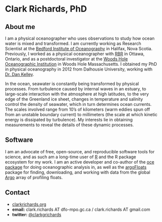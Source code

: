 # Clark Richards, PhD

## About me

I am a physical oceanographer who uses observations to study how ocean water is mixed and transformed. I am currently working as Research Scientist at the [Bedford Institute of Oceanography](http://www.bio.gc.ca/index-en.php) in Halifax, Nova Scotia. Previously, I worked as a physical oceanographer with [RBR](http://www.rbr-global.com) in Ottawa, Ontario, and as a postdoctoral investigator at the [Woods Hole Oceanographic Institution](www.whoi.edu) in Woods Hole Massachusetts. I obtained my PhD in physical oceanography in 2012 from Dalhousie University, working with [Dr. Dan Kelley](http://www.dal.ca/faculty/science/oceanography/people/faculty/daniel-e-kelley.html).

In the ocean, seawater is constantly being transformed by physical processes. From turbulence caused by internal waves in an estuary, to large-scale interaction with the atmosphere at high latitudes, to the very edge of the Greenland ice sheet, changes in temperature and salinity control the density of seawater, which in turn determines ocean currents. The scales involved range from 10’s of kilometers (warm eddies spun off from an unstable boundary current) to millimeters (the scale at which kinetic energy is dissipated by turbulence). My interests lie in obtaining measurements to reveal the details of these dynamic processes.

## Software

I am an advocate of free, open-source, and reproducible software tools for science, and as such am a long-time user of [R](http://r-project.org) and the R package ecosystem for my work. I am an active developer and co-author of the  [oce package](http://dankelley.github.io/oce/) for doing oceanographic analysis in, as well as the [argoFloats](http://argocanada.github.io/argoFloats/) package for finding, downloading, and working with data from the global [Argo](https://argo.ucsd.edu/) array of profiling floats.

## Contact

* [clarkrichards.org](clarkrichards.org)
* **email:** clark.richards AT dfo-mpo.gc.ca / clark.richards AT gmail.com  
* **twitter:** [@clarkgrichards](https://twitter.com/clarkgrichards)

<!--
**richardsc/richardsc** is a ✨ _special_ ✨ repository because its `README.md` (this file) appears on your GitHub profile.

Here are some ideas to get you started:

- 🔭 I’m currently working on ...
- 🌱 I’m currently learning ...
- 👯 I’m looking to collaborate on ...
- 🤔 I’m looking for help with ...
- 💬 Ask me about ...
- 📫 How to reach me: ...
- 😄 Pronouns: ...
- ⚡ Fun fact: ...
-->
